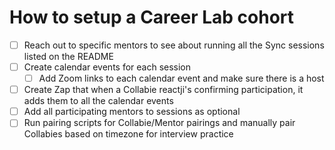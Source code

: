 # How to setup a Career Lab cohort

- [ ] Reach out to specific mentors to see about running all the Sync sessions listed on the README
- [ ] Create calendar events for each session
    - [ ] Add Zoom links to each calendar event and make sure there is a host
- [ ] Create Zap that when a Collabie reactji's confirming participation, it adds them to all the calendar events 
- [ ] Add all participating mentors to sessions as optional
- [ ] Run pairing scripts for Collabie/Mentor pairings and manually pair Collabies based on timezone for interview practice
